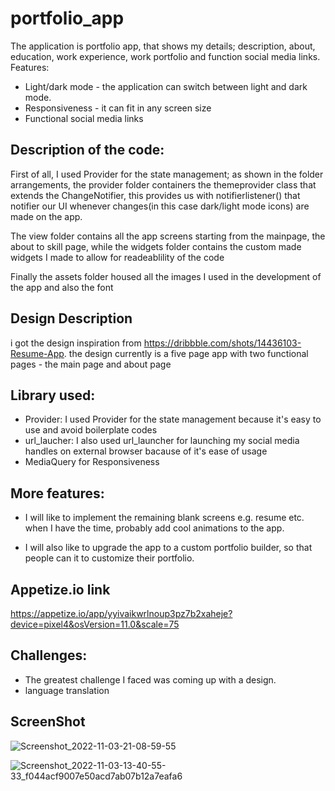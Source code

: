 # portfolio_app

The application is portfolio app, that shows my details; description, about, education, work experience, work portfolio and function social media links.
Features: 
- Light/dark mode - the application can switch between light and dark mode.
- Responsiveness - it can fit in any screen size
- Functional social media links

## Description of the code:
First of all, I used Provider for the state management; as shown in the folder arrangements, the provider folder containers the themeprovider class that extends the ChangeNotifier, this provides us with notifierlistener() that notifier our UI whenever changes(in this case dark/light mode icons) are made on the app.

The view folder contains all the app screens starting from the mainpage, the about to skill page, while the widgets folder contains the custom made widgets I made to allow for readeablility of the code

Finally the assets folder housed all the images I used in the development of the app and also the font

## Design Description
i got the design inspiration from https://dribbble.com/shots/14436103-Resume-App.
the design currently is a five page app with two functional pages - the main page and about page

## Library used:
- Provider: I used Provider for the state management because it's easy to use and avoid boilerplate codes
- url_laucher: I also used url_launcher for launching my social media handles on external browser bacause of it's ease of usage
- MediaQuery for Responsiveness

## More features:
- I will like to implement the remaining blank screens e.g. resume etc. when I have the time, probably add cool animations to the app.

- I will also like to upgrade the app to a custom portfolio builder, so that people can it to customize their portfolio.

## Appetize.io link
https://appetize.io/app/yyivaikwrlnoup3pz7b2xaheje?device=pixel4&osVersion=11.0&scale=75

## Challenges: 
- The greatest challenge I faced was coming up with a design.
- language translation


## ScreenShot
![Screenshot_2022-11-03-21-08-59-55](https://user-images.githubusercontent.com/85957655/199946257-6fc05d3b-e769-4377-b5e6-41af98bb2f08.jpg)

![Screenshot_2022-11-03-13-40-55-33_f044acf9007e50acd7ab07b12a7eafa6](https://user-images.githubusercontent.com/85957655/199946541-feb3fbe2-1029-4664-ab2f-d129c866c7ac.jpg)

 
